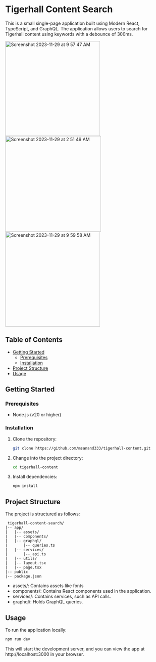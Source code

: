 # Tigerhall Content Search

This is a small single-page application built using Modern React, TypeScript, and GraphQL. The application allows users to search for Tigerhall content using keywords with a debounce of 300ms.

<img width="300" alt="Screenshot 2023-11-29 at 9 57 47 AM" src="https://github.com/msanand333/tigerhall-content/assets/38753743/10614cb5-7daf-4aa0-b919-c18151849410">
<img width="303" alt="Screenshot 2023-11-29 at 2 51 49 AM" src="https://github.com/msanand333/tigerhall-content/assets/38753743/3a2608ea-da9d-47f7-b63f-3ac7af2c27e7">
<img width="300" alt="Screenshot 2023-11-29 at 9 59 58 AM" src="https://github.com/msanand333/tigerhall-content/assets/38753743/8d7a33b4-5c2d-40b9-9c37-8883704aa635">



## Table of Contents

- [Getting Started](#getting-started)
  - [Prerequisites](#prerequisites)
  - [Installation](#installation)
- [Project Structure](#project-structure)
- [Usage](#usage)

## Getting Started

### Prerequisites

- Node.js (v20 or higher)

### Installation

1. Clone the repository:

   ```bash
   git clone https://github.com/msanand333/tigerhall-content.git
   ```

2. Change into the project directory:

   ```bash
   cd tigerhall-content
   ```

3. Install dependencies:

   ```bash
   npm install
   ```

## Project Structure

The project is structured as follows:

```plaintext
 tigerhall-content-search/
|-- app/
|   |-- assets/
|   |-- components/
|   |-- graphql/
|       |-- queries.ts
|   |-- services/
|       |-- api.ts
|   |-- utils/
|   |-- layout.tsx
|   |-- page.tsx
|-- public
|-- package.json

```

- assets/: Contains assets like fonts
- components/: Contains React components used in the application.
- services/: Contains services, such as API calls.
- graphql/: Holds GraphQL queries.

## Usage

To run the application locally:

```bash
npm run dev
```

This will start the development server, and you can view the app at http://localhost:3000 in your browser.
